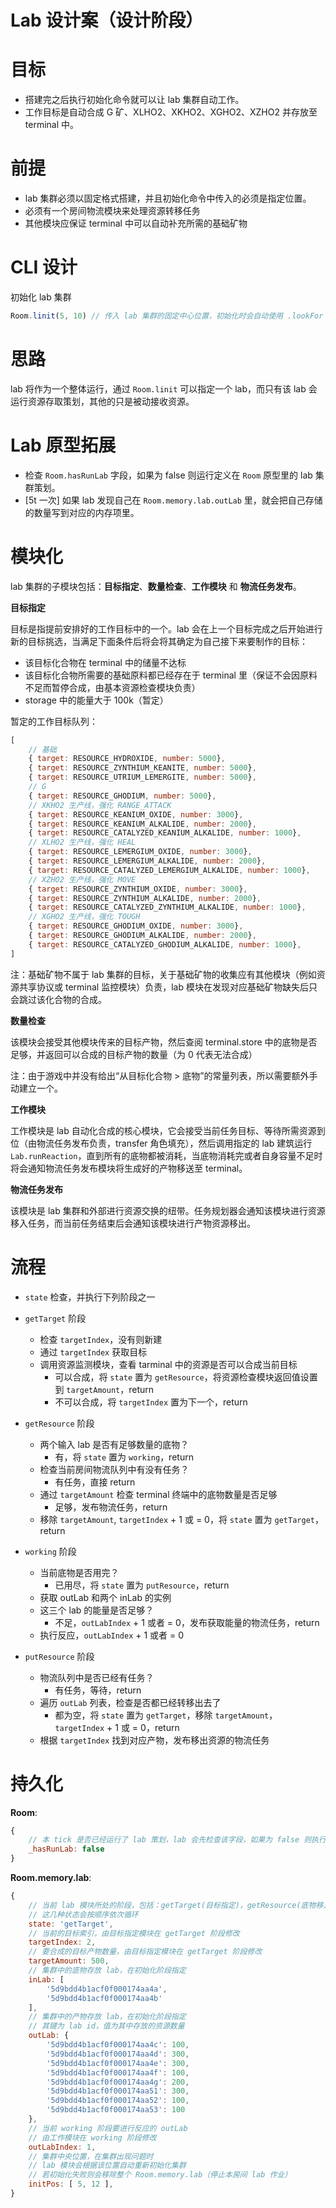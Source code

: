 # Lab 设计案（设计阶段）

# 目标

- 搭建完之后执行初始化命令就可以让 lab 集群自动工作。
- 工作目标是自动合成 G 矿、XLHO2、XKHO2、XGHO2、XZHO2 并存放至 terminal 中。

# 前提

- lab 集群必须以固定格式搭建，并且初始化命令中传入的必须是指定位置。
- 必须有一个房间物流模块来处理资源转移任务
- 其他模块应保证 terminal 中可以自动补充所需的基础矿物

# CLI 设计

初始化 lab 集群
```js
Room.linit(5, 10) // 传入 lab 集群的固定中心位置，初始化时会自动使用 .lookFor 查找附加的 lab 并写入内存
```

# 思路

lab 将作为一个整体运行，通过 `Room.linit` 可以指定一个 lab，而只有该 lab 会运行资源存取策划，其他的只是被动接收资源。

# Lab 原型拓展

- 检查 `Room.hasRunLab` 字段，如果为 false 则运行定义在 `Room` 原型里的 lab 集群策划。
- [5t 一次] 如果 lab 发现自己在 `Room.memory.lab.outLab` 里，就会把自己存储的数量写到对应的内存项里。

# 模块化

lab 集群的子模块包括：**目标指定**、**数量检查**、**工作模块** 和 **物流任务发布**。

**目标指定**

目标是指提前安排好的工作目标中的一个。lab 会在上一个目标完成之后开始进行新的目标挑选，当满足下面条件后将会将其确定为自己接下来要制作的目标：

- 该目标化合物在 terminal 中的储量不达标
- 该目标化合物所需要的基础原料都已经存在于 terminal 里（保证不会因原料不足而暂停合成，由基本资源检查模块负责）
- storage 中的能量大于 100k（暂定）

暂定的工作目标队列：

```js
[
    // 基础
    { target: RESOURCE_HYDROXIDE, number: 5000},
    { target: RESOURCE_ZYNTHIUM_KEANITE, number: 5000},
    { target: RESOURCE_UTRIUM_LEMERGITE, number: 5000},
    // G
    { target: RESOURCE_GHODIUM, number: 5000},
    // XKHO2 生产线，强化 RANGE_ATTACK
    { target: RESOURCE_KEANIUM_OXIDE, number: 3000},
    { target: RESOURCE_KEANIUM_ALKALIDE, number: 2000},
    { target: RESOURCE_CATALYZED_KEANIUM_ALKALIDE, number: 1000},
    // XLHO2 生产线，强化 HEAL
    { target: RESOURCE_LEMERGIUM_OXIDE, number: 3000},
    { target: RESOURCE_LEMERGIUM_ALKALIDE, number: 2000},
    { target: RESOURCE_CATALYZED_LEMERGIUM_ALKALIDE, number: 1000},
    // XZHO2 生产线，强化 MOVE
    { target: RESOURCE_ZYNTHIUM_OXIDE, number: 3000},
    { target: RESOURCE_ZYNTHIUM_ALKALIDE, number: 2000},
    { target: RESOURCE_CATALYZED_ZYNTHIUM_ALKALIDE, number: 1000},
    // XGHO2 生产线，强化 TOUGH
    { target: RESOURCE_GHODIUM_OXIDE, number: 3000},
    { target: RESOURCE_GHODIUM_ALKALIDE, number: 2000},
    { target: RESOURCE_CATALYZED_GHODIUM_ALKALIDE, number: 1000},
]
```

注：基础矿物不属于 lab 集群的目标，关于基础矿物的收集应有其他模块（例如资源共享协议或 terminal 监控模块）负责，lab 模块在发现对应基础矿物缺失后只会跳过该化合物的合成。

**数量检查**

该模块会接受其他模块传来的目标产物，然后查阅 terminal.store 中的底物是否足够，并返回可以合成的目标产物的数量（为 0 代表无法合成）

注：由于游戏中并没有给出“从目标化合物 > 底物”的常量列表，所以需要额外手动建立一个。

**工作模块**

工作模块是 lab 自动化合成的核心模块，它会接受当前任务目标、等待所需资源到位（由物流任务发布负责，transfer 角色填充），然后调用指定的 lab 建筑运行 `Lab.runReaction`，直到所有的底物都被消耗，当底物消耗完或者自身容量不足时将会通知物流任务发布模块将生成好的产物移送至 terminal。

**物流任务发布**

该模块是 lab 集群和外部进行资源交换的纽带。任务规划器会通知该模块进行资源移入任务，而当前任务结束后会通知该模块进行产物资源移出。

# 流程

- `state` 检查，并执行下列阶段之一

- `getTarget` 阶段
    - 检查 `targetIndex`，没有则新建
    - 通过 `targetIndex` 获取目标
    - 调用资源监测模块，查看 tarminal 中的资源是否可以合成当前目标
        - 可以合成，将 `state` 置为 `getResource`，将资源检查模块返回值设置到 `targetAmount`，return
        - 不可以合成，将 `targetIndex` 置为下一个，return

- `getResource` 阶段
    - 两个输入 lab 是否有足够数量的底物？
        - 有，将 `state` 置为 `working`，return 
    - 检查当前房间物流队列中有没有任务？
        - 有任务，直接 return
    - 通过 `targetAmount` 检查 terminal 终端中的底物数量是否足够
        - 足够，发布物流任务，return
    - 移除 `targetAmount`, `targetIndex` + 1 或 = 0，将 `state` 置为 `getTarget`，return

- `working` 阶段
    - 当前底物是否用完？
        - 已用尽，将 `state` 置为 `putResource`，return
    - 获取 outLab 和两个 inLab 的实例
    - 这三个 lab 的能量是否足够？
        - 不足，`outLabIndex` + 1 或者 = 0，发布获取能量的物流任务，return
    - 执行反应，`outLabIndex` + 1 或者 = 0

- `putResource` 阶段
    - 物流队列中是否已经有任务？
        - 有任务，等待，return
    - 遍历 `outLab` 列表，检查是否都已经转移出去了
        - 都为空，将 `state` 置为 `getTarget`，移除 `targetAmount`，`targetIndex` + 1 或 = 0，return
    - 根据 `targetIndex` 找到对应产物，发布移出资源的物流任务

# 持久化

**Room**:

```js
{  
    // 本 tick 是否已经运行了 lab 策划，lab 会先检查该字段，如果为 false 则执行策划，然后将其置为 true
    _hasRunLab: false
}
```

**Room.memory.lab**:

```js
{
    // 当前 lab 模块所处的阶段，包括：getTarget(目标指定)，getResource(底物移入)，working(生成中)，putResource(产物移出)
    // 这几种状态会按顺序依次循环
    state: 'getTarget', 
    // 当前的目标索引，由目标指定模块在 getTarget 阶段修改
    targetIndex: 2,
    // 要合成的目标产物数量，由目标指定模块在 getTarget 阶段修改
    targetAmount: 500,
    // 集群中的底物存放 lab，在初始化阶段指定
    inLab: [ 
        '5d9bdd4b1acf0f000174aa4a',
        '5d9bdd4b1acf0f000174aa4b' 
    ],
    // 集群中的产物存放 lab，在初始化阶段指定
    // 其键为 lab id，值为其中存放的资源数量
    outLab: {
        '5d9bdd4b1acf0f000174aa4c': 100,
        '5d9bdd4b1acf0f000174aa4d': 300,
        '5d9bdd4b1acf0f000174aa4e': 300,
        '5d9bdd4b1acf0f000174aa4f': 100,
        '5d9bdd4b1acf0f000174aa4g': 200,
        '5d9bdd4b1acf0f000174aa51': 300,
        '5d9bdd4b1acf0f000174aa52': 100,
        '5d9bdd4b1acf0f000174aa53': 100
    },
    // 当前 working 阶段要进行反应的 outLab
    // 由工作模块在 working 阶段修改
    outLabIndex: 1,
    // 集群中央位置，在集群出现问题时
    // lab 模块会根据该位置自动重新初始化集群
    // 若初始化失败则会移除整个 Room.memory.lab（停止本房间 lab 作业）
    initPos: [ 5, 12 ],
}
```